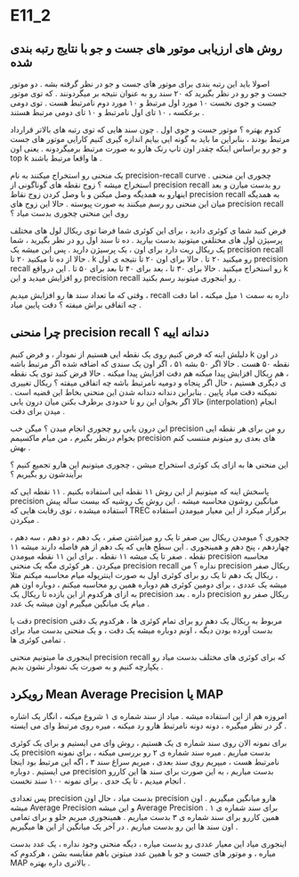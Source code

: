 # E11_2

## روش های ارزیابی موتور های جست و جو با نتایج رتبه بندی شده

اصولا باید این رتبه بندی برای موتور های جست و جو در نظر گرفته بشه . دو موتور جست و جو رو در نظر بگیرید که ۲۰ سند رو به عنوان نتیجه بر میگردونند . که توی موتور جست و جوی نخست ۱۰ مورد اول مرتبط و ۱۰ مورد دوم نامرتبط هست . توی دومی برعکسه ، ۱۰ تای اول نامرتبط و ۱۰ تای دومی مرتبط هستند .

کدوم بهتره ؟ موتور جست و جوی اول . چون سند هایی که توی رتبه های بالاتر قرارداد مرتبط بودند ، بنابراین ما باید به گونه ایی بیایم اندازه گیری کنیم کارایی موتور های جست و جو رو براساس اینکه چقدر اون تاپ رنک هارو به صورت مرتبط برمیگردونه . یعنی اون top k ها واقعا مرتبط باشند .

یک منحنی رو استخراج میکنند به نام precision-recall curve . چجوری این منحنی استخراج میشه ؟ زوج نقطه های گوناگونی از precision recall رو بدست میارن و بعد اینهارو به همدیگه وصل میکنن و با وصل کردن زوج نقاط precision recall به همدیگه میان این منحنی رو رسم میکنند به صورت پیوسته . حالا این زوج های precision recall روی این منحنی چجوری بدست میاد ؟

فرض کنید شما ی کوئری دادید ، برای این کوئری  شما فرضا توی ریکال لول های مختلف پرسیژن لول های مختلفی میتونید بدست بیارید . ده تا سند اول رو در نظر بگیرید ، شما یک ریکال ریت دارد برای اون ، یک پرسیژن دارید . پس این میشه یک precision recall حالا از ده تا میکنید ۲۰ تا . k رو میکنید ۲۰ تا . حالا برای اون ۲۰ تا نتیجه ی اول precision recall رو استخراج میکنید . حالا برای ۳۰ تا ، بعد برای ۴۰ تا بعد برای ۵۰ تا . این درواقع k رو افزایش میدید و این precision recall رو اینجوری میتونید رسم بکنید .

وقتی که ما تعداد سند ها رو افزایش میدیم ، recall داره به سمت ۱ میل میکنه ، اما دقت چه اتفاقی براش میفته ؟ دقت پایین میاد .

## چرا منحنی precision recall دندانه اییه ؟

دلیلش اینه که فرض کنیم روی یک نقطه ایی هستیم از نمودار ، و فرض کنیم k در اون نقطه ۵۰ هست . حالا اگر ۵۰ بشه ۵۱ ، اگر اون یک سندی که اضافه شده اگر مرتبط باشه ، هم ریکال افزایش پیدا میکنه هم دقت افزایش پیدا میکنه . حالا فرض کنید توی یک نقطه ی دیگری هستیم ، حال اگر پنجاه و دومیه نامرتبط باشه چه اتفاقی میفته ؟ ریکال تغییری نمیکنه دقت میاد پایین . بنابراین دندانه دندانه شدن این منحنی بخاط این قضیه است . حالا اگر بخوان این رو تا حدودی برطرف بکنن میان درون یابی (interpolation) انجام میدن برای دقت .

این درون یابی رو چجوری انجام میدن ؟ میگن خب precision رو من برای هر نقطه ایی بخوام درنظر بگیرم ، من میام ماکسیمم precision های بعدی رو میتونم منتسب کنم بهش .

این منحنی ها به ازای یک کوئری استخراج میشن ، چجوری میتونیم این هارو تجمیع کنیم ؟ برآیندشون رو بگیریم ؟

پاسخش اینه که میتونیم از این روش ۱۱ نقطه ایی استفاده بکنیم . ۱۱ نقطه ایی که precision میانگین روشون محاسبه میشه . این روش یک روشیه که بیست ساله پیش استفاده میشده ، توی رقابت هایی که TREC برگزار میکرد از این معیار میومدن استفاده میکردن .

چجوری ؟ میومدن ریکال بین صفر تا یک رو میزاشتن صفر ، یک دهم ، دو دهم ، سه دهم ، چهاردهم ، پنج دهم و همینجوری . این سطح هایی که یک دهم از هم فاصله دارند میشه ۱۱ نقطه . صفر تا یک میشه ۱۱ نقطه . برای این ۱۱ نقطه میومدن precision محاسبه میکردن . هر کوئری مگه یک منحنی precision recall نداره ؟ من precision ریکال صفر ، ریکال یک دهم تا یک رو برای کوئری اول به صورت اینترپوله میام محاسبه میکنم مثلا میشه یک عددی ، برای دومین کوئری هم دوباره همین رو محاسبه میکنم ، دوباره اون هم به ازای هرکدوم از این یازده تا ریکال یک precision داره . بعد precision ریکال صفر رو میام یک میانگین میگیرم اون میشه یک عدد .

دقت یا precision مربوط به ریکال یک دهم رو برای تمام کوئری ها ، هرکدوم یک دقتی بدست آورده بودن دیگه ، اونم دوباره میشه یک دقت ، و یک منحنی بدست میاد برای تمامی کوئری ها .

اینجوری ما میتونیم منحنی precision recall که برای کوئری های مختلف بدست میاد رو یکپارچه کنیم و به صورت یک نمودار نشون بدیم .

## رویکرد Mean Average Precision یا MAP

امروزه هم از این استفاده میشه . میاد از سند شماره ی ۱ شروع میکنه ، انگار یک اشاره گر در نظر میگیره ، دونه دونه نامرتبط هارو رد میکنه ، میره روی مرتبط وای می ایسته .

برای نمونه الان روی سند شماره ی یک هستیم ، روش وای می ایستیم و برای یک کوئری یک precision بدست میاریم . میره سند شماره ی ۲ رو بررسی میکنه ، برای نمونه نامرتبط هست ، میپریم روی سند بعدی ، میریم سراغ سند ۳ ، اگه این مرتبط بود اینجا می ایستیم . دوباره precision بدست میاریم ، به این صورت برای سند ها این کاررو انجام میدیم ، تا یک حدی . برای نمونه ۱۰۰ سند نخست .

پس تعدادی precision بدست میاد ، حال اون precision هارو میانگین میگیریم . اون میشه Average Precision و این میشه Average Precision برای سند شماره ی ۱ . همین کاررو برای سند شماره ی ۳ بدست میاریم . همینجوری میریم جلو و برای تمامی اون سند ها این رو بدست میاریم . در آخر یک میانگین از این ها میگیریم .

اینجوری میاد این معیار عددی رو بدست میاره ، دیگه منحنی وجود نداره ، یک عدد بدست میاره ، و موتور های جست و جو با همین عدد میتونن باهم مقایسه بشن ، هرکدوم که MAP بالاتری داره بهتره .
